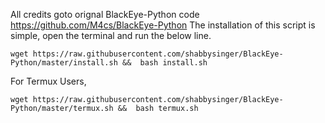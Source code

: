 All credits goto orignal BlackEye-Python code https://github.com/M4cs/BlackEye-Python
The installation of this script is simple, open the terminal and run the below line.
```
wget https://raw.githubusercontent.com/shabbysinger/BlackEye-Python/master/install.sh &&  bash install.sh
```

For Termux Users,
```
wget https://raw.githubusercontent.com/shabbysinger/BlackEye-Python/master/termux.sh &&  bash termux.sh
```
